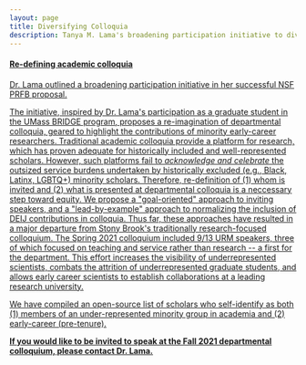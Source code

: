 ```yaml
---
layout: page
title: Diversifying Colloquia
description: Tanya M. Lama's broadening participation initiative to diversify and redefine colloquia
---
```

#### <u>Re-defining academic colloquia<u>
Dr. Lama outlined a broadening participation initiative in her <a href="https://www.nsf.gov/awardsearch/showAward?AWD_ID=2010853&HistoricalAwards=false">successful NSF PRFB proposal</a>. 

The initiative, inspired by Dr. Lama's participation as a graduate student in the <a href="https://blogs.umass.edu/bridge/">UMass BRIDGE program</a>, proposes a re-imagination of departmental colloquia, geared to highlight the contributions of minority early-career researchers. Traditional academic colloquia provide a platform for research, which has proven adequate for historically included and well-represented scholars. However, such platforms fail to _acknowledge and celebrate_ the outsized service burdens undertaken by historically excluded (e.g., Black, Latinx, LGBTQ+) minority scholars. Therefore, re-definition of (1) whom is invited and (2) what is presented at departmental colloquia is a neccessary step toward equity. We propose a "goal-oriented" approach to inviting speakers, and a "lead-by-example" approach to normalizing the inclusion of DEIJ contributions in colloquia. Thus far, these approaches have resulted in a major departure from Stony Brook's traditionally research-focused colloquium. The Spring 2021 colloquium included 9/13 URM speakers, three of which focused on teaching and service rather than research -- a first for the department. This effort increases the visibility of underrepresented scientists, combats the attrition of underrepresented graduate students, and allows early career scientists to establish collaborations at a leading research university. 

We have compiled <a href="https://docs.google.com/document/d/1eR0Q8R1Dk2iPP__fIKWOqptL-5varoDixBTafnd8RLI/edit?usp=sharing">an open-source list of scholars</a> who self-identify as both (1) members of an under-represented minority group in academia and (2) early-career (pre-tenure). 
  
**If you would like to be invited to speak at the Fall 2021 departmental colloquium, please contact Dr. Lama.**

<!-- Note: this is how to write a comment in HTML. Everything in here won't show up on your webpage.-->

<!--
To increase the size of the title, use fewer # in front of the paper title.
To decrease the size of the title, use more #. 
To remove the italics, remove the * before and after the description
To remove the underline from the title, remove the <u> tags (<u> and </u>)
-->

